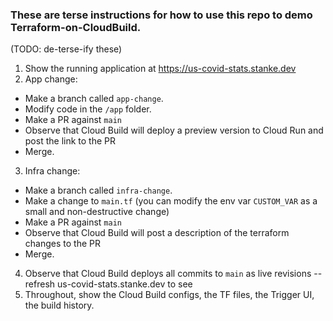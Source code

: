 ### These are terse instructions for how to use this repo to demo Terraform-on-CloudBuild.
(TODO: de-terse-ify these)

1. Show the running application at https://us-covid-stats.stanke.dev
2. App change:
  * Make a branch called `app-change`.
  * Modify code in the `/app` folder.
  * Make a PR against `main`
  * Observe that Cloud Build will deploy a preview version to Cloud Run and post the link to the PR
  * Merge.
3. Infra change:
  * Make a branch called `infra-change`.
  * Make a change to `main.tf` (you can modify the env var `CUSTOM_VAR` as a small and non-destructive change)
  * Make a PR against `main`
  * Observe that Cloud Build will post a description of the terraform changes to the PR
  * Merge.
4. Observe that Cloud Build deploys all commits to `main` as live revisions -- refresh us-covid-stats.stanke.dev to see
5. Throughout, show the Cloud Build configs, the TF files, the Trigger UI, the build history.

